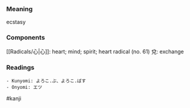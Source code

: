 ### Meaning

ecstasy

### Components

[[Radicals/心|心]]: heart; mind; spirit; heart radical (no. 61) 兌: exchange

### Readings

```
- Kunyomi: よろこ.ぶ、よろこ.ばす
- Onyomi: エツ
```

#kanji